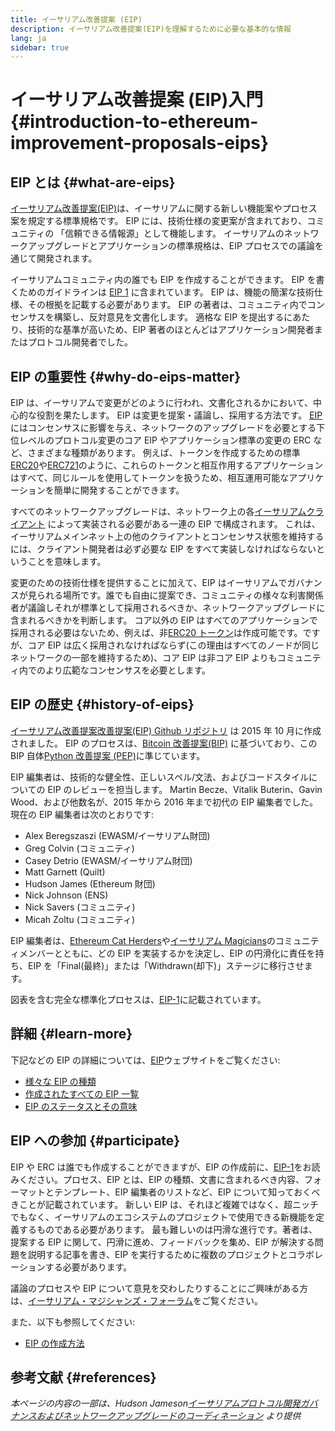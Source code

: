 ```yaml
---
title: イーサリアム改善提案 (EIP)
description: イーサリアム改善提案(EIP)を理解するために必要な基本的な情報
lang: ja
sidebar: true
---
```


# イーサリアム改善提案 (EIP)入門 {#introduction-to-ethereum-improvement-proposals-eips}

## EIP とは {#what-are-eips}

[イーサリアム改善提案(EIP)](https://eips.ethereum.org/)は、イーサリアムに関する新しい機能案やプロセス案を規定する標準規格です。 EIP には、技術仕様の変更案が含まれており、コミュニティの 「信頼できる情報源」として機能します。 イーサリアムのネットワークアップグレードとアプリケーションの標準規格は、EIP プロセスでの議論を通じて開発されます。

イーサリアムコミュニティ内の誰でも EIP を作成することができます。 EIP を書くためのガイドラインは [EIP 1](https://eips.ethereum.org/EIPS/eip-1) に含まれています。 EIP は、機能の簡潔な技術仕様、その根拠を記載する必要があります。 EIP の著者は、コミュニティ内でコンセンサスを構築し、反対意見を文書化します。 適格な EIP を提出するにあたり、技術的な基準が高いため、EIP 著者のほとんどはアプリケーション開発者またはプロトコル開発者でした。

## EIP の重要性 {#why-do-eips-matter}

EIP は、イーサリアムで変更がどのように行われ、文書化されるかにおいて、中心的な役割を果たします。 EIP は変更を提案・議論し、採用する方法です。 [EIP](https://github.com/ethereum/EIPs/blob/master/EIPS/eip-1.md#eip-types)にはコンセンサスに影響を与え、ネットワークのアップグレードを必要とする下位レベルのプロトコル変更のコア EIP やアプリケーション標準の変更の ERC など、さまざまな種類があります。 例えば、トークンを作成するための標準[ERC20](https://eips.ethereum.org/EIPS/eip-20)や[ERC721](https://eips.ethereum.org/EIPS/eip-721)のように、これらのトークンと相互作用するアプリケーションはすべて、同じルールを使用してトークンを扱うため、相互運用可能なアプリケーションを簡単に開発することができます。

すべてのネットワークアップグレードは、ネットワーク上の各[イーサリアムクライアント](/learn/#clients-and-nodes) によって実装される必要がある一連の EIP で構成されます。 これは、イーサリアムメインネット上の他のクライアントとコンセンサス状態を維持するには、クライアント開発者は必ず必要な EIP をすべて実装しなければならないということを意味します。

変更のための技術仕様を提供することに加えて、EIP はイーサリアムでガバナンスが見られる場所です。誰でも自由に提案でき、コミュニティの様々な利害関係者が議論しそれが標準として採用されるべきか、ネットワークアップグレードに含まれるべきかを判断します。 コア以外の EIP はすべてのアプリケーションで採用される必要はないため、例えば、非[ERC20 トークン](https://eips.ethereum.org/EIPS/eip-20)は作成可能です。ですが、コア EIP は広く採用されなければならず(この理由はすべてのノードが同じネットワークの一部を維持するため)、コア EIP は非コア EIP よりもコミュニティ内でのより広範なコンセンサスを必要とします。

## EIP の歴史 {#history-of-eips}

[イーサリアム改善提案改善提案(EIP) Github リポジトリ](https://github.com/ethereum/EIPs) は 2015 年 10 月に作成されました。 EIP のプロセスは、[Bitcoin 改善提案(BIP)](https://github.com/bitcoin/bips) に基づいており、この BIP 自体[Python 改善提案 (PEP)](https://www.python.org/dev/peps/)に準じています。

EIP 編集者は、技術的な健全性、正しいスペル/文法、およびコードスタイルについての EIP のレビューを担当します。 Martin Becze、Vitalik Buterin、Gavin Wood、および他数名が、2015 年から 2016 年まで初代の EIP 編集者でした。 現在の EIP 編集者は次のとおりです:

- Alex Beregszaszi (EWASM/イーサリアム財団)
- Greg Colvin (コミュニティ)
- Casey Detrio (EWASM/イーサリアム財団)
- Matt Garnett (Quilt)
- Hudson James (Ethereum 財団)
- Nick Johnson (ENS)
- Nick Savers (コミュニティ)
- Micah Zoltu (コミュニティ)

EIP 編集者は、[Ethereum Cat Herders](https://ethereumcatherders.com/)や[イーサリアム Magicians](https://ethereum-magicians.org/)のコミュニティメンバーとともに、どの EIP を実装するかを決定し、EIP の円滑化に責任を持ち、EIP を「Final(最終)」または「Withdrawn(却下)」ステージに移行させます。

図表を含む完全な標準化プロセスは、[EIP-1](https://eips.ethereum.org/EIPS/eip-1)に記載されています。

## 詳細 {#learn-more}

下記などの EIP の詳細については、[EIP](https://eips.ethereum.org/)ウェブサイトをご覧ください:

- [様々な EIP の種類](https://eips.ethereum.org/)
- [作成されたすべての EIP 一覧](https://eips.ethereum.org/all)
- [EIP のステータスとその意味](https://eips.ethereum.org/)

## EIP への参加 {#participate}

EIP や ERC は誰でも作成することができますが、EIP の作成前に、[EIP-1](https://eips.ethereum.org/EIPS/eip-1)をお読みください。プロセス、EIP とは、EIP の種類、文書に含まれるべき内容、フォーマットとテンプレート、EIP 編集者のリストなど、EIP について知っておくべきことが記載されています。 新しい EIP は、それほど複雑ではなく、超ニッチでもなく、イーサリアムのエコシステムのプロジェクトで使用できる新機能を定義するものである必要があります。 最も難しいのは円滑な進行です。著者は、提案する EIP に関して、円滑に進め、フィードバックを集め、EIP が解決する問題を説明する記事を書き、EIP を実行するために複数のプロジェクトとコラボレーションする必要があります。

議論のプロセスや EIP について意見を交わしたりすることにご興味がある方は、[イーサリアム・マジシャンズ・フォーラム](https://ethereum-magicians.org/)をご覧ください。

また、以下も参照してください:

- [EIP の作成方法](https://eips.ethereum.org/EIPS/eip-1)

## 参考文献 {#references}

<cite class="citation">

本ページの内容の一部は、Hudson Jameson[イーサリアムプロトコル開発ガバナンスおよびネットワークアップグレードのコーディネーション](https://hudsonjameson.com/2020-03-23-ethereum-protocol-development-governance-and-network-upgrade-coordination/) より提供

</cite>
